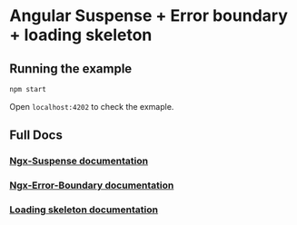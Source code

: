 # Angular Suspense + Error boundary + loading skeleton

## Running the example

```bash
npm start
```

Open `localhost:4202` to check the exmaple.

## Full Docs

### [Ngx-Suspense documentation](./projects/ngx-suspense/README.md)

### [Ngx-Error-Boundary documentation](./projects/ngx-error-boundary)

### [Loading skeleton documentation](./projects/loading-skeleton/README.md)


